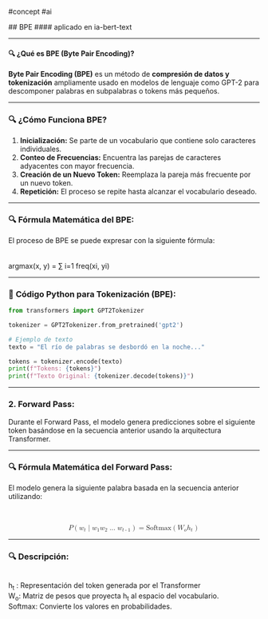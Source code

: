 #concept #ai 


<grid drag="60 55" drop="5 10" bg="black" align="left">
## BPE
#### aplicado en ia-bert-text
</grid>

---

#### 🔍 **¿Qué es BPE (Byte Pair Encoding)?**
**Byte Pair Encoding (BPE)** es un método de **compresión de datos y tokenización** ampliamente usado en modelos de lenguaje como GPT-2 para descomponer palabras en subpalabras o tokens más pequeños. 

---
### 🔍 **¿Cómo Funciona BPE?**
1. **Inicialización:** Se parte de un vocabulario que contiene solo caracteres individuales.
2. **Conteo de Frecuencias:** Encuentra las parejas de caracteres adyacentes con mayor frecuencia.
3. **Creación de un Nuevo Token:** Reemplaza la pareja más frecuente por un nuevo token.
4. **Repetición:** El proceso se repite hasta alcanzar el vocabulario deseado.

---
### 🔍 **Fórmula Matemática del BPE:**
El proceso de BPE se puede expresar con la siguiente fórmula:
<math display="block">
<br>
<br>
  <mrow>
    <mo>argmax</mo><mo>(</mo><mi>x</mi>, <mi>y</mi><mo>)</mo>
    <mo>=</mo>
    <msup>
      <mo>∑</mo>
      <mrow>
        <mi>i</mi><mo>=</mo><mn>1</mn>
      </mrow>
    </msup>
    <mi>freq</mi><mo>(</mo><msub><mi>x</mi><mi>i</mi></msub>, <msub><mi>y</mi><mi>i</mi></msub><mo>)</mo>
  </mrow>
</math>

---
### 📌 **Código Python para Tokenización (BPE):**
```python
from transformers import GPT2Tokenizer

tokenizer = GPT2Tokenizer.from_pretrained('gpt2')

# Ejemplo de texto
texto = "El río de palabras se desbordó en la noche..."

tokens = tokenizer.encode(texto)
print(f"Tokens: {tokens}")
print(f"Texto Original: {tokenizer.decode(tokens)}")
```

---
### 2. **Forward Pass:**
Durante el Forward Pass, el modelo genera predicciones sobre el siguiente token basándose en la secuencia anterior usando la arquitectura Transformer.

---
### 🔍 **Fórmula Matemática del Forward Pass:**
El modelo genera la siguiente palabra basada en la secuencia anterior utilizando:



<br>
<br>
<math display="block">
  <mrow>
    <mi>P</mi><mo>(</mo><msub><mi>w</mi><mi>t</mi></msub><mo>|</mo>
    <msub><mi>w</mi><mn>1</mn></msub>, <msub><mi>w</mi><mn>2</mn></msub>, 
    <mo>...</mo>, <msub><mi>w</mi><mrow><mi>t</mi><mo>-</mo><mn>1</mn></mrow></msub>
    <mo>)</mo>
    <mo>=</mo>
    <mi>Softmax</mi><mo>(</mo><msub><mi>W</mi><mi>o</mi></msub> <msub><mi>h</mi><mi>t</mi></msub><mo>)
  </mrow>
</math>

---
### 🔍 **Descripción:**

<math display="block">
<br>
  <mrow>
    <mtext>h<sub>t</sub> </mtext><mtext>: Representación del token generada por el Transformer</mtext>
  </mrow>
  <br>
  <mrow>
    <mtext>W</mtext><sub>o</sub><mo>:</mo> <mtext>Matriz de pesos que proyecta</mtext> <mtext>h</mtext><sub>t</sub> <mtext>al espacio del vocabulario.</mtext>
  </mrow>
  <mrow>
<br>
    <mtext>Softmax</mtext><mo>:</mo> <mtext>Convierte los valores en probabilidades.</mtext>
  </mrow>
</math>